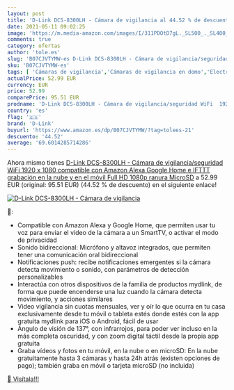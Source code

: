 ```yaml
---
layout: post
title: 'D-Link DCS-8300LH - Cámara de vigilancia al 44.52 % de descuento'
date: 2021-05-11 09:02:25
image: 'https://m.media-amazon.com/images/I/311PDOtD7gL._SL500_._SL400_.jpg'
comments: true
category: ofertas
author: 'tole.es'
slug: 'B07CJVTYMW-es D-Link DCS-8300LH - Cámara de vigilancia/seguridad WiFi...'
sku: 'B07CJVTYMW-es'
tags: [ 'Cámaras de vigilancia','Cámaras de vigilancia en domo','Electrónica','Fotografía y videocámaras','alexa','d-link','google','home','ifttt', ]
actualPrice: 52.99 EUR
currency: EUR
price: 52.99
comparePrice: 95.51 EUR
prodname: 'D-Link DCS-8300LH - Cámara de vigilancia/seguridad WiFi  1920 x 1080  compatible con Amazon Alexa  Google Home e IFTTT  grabación en la nube y en el móvil  Full HD 1080p  ranura MicroSD'
country: 'es'
flag: '🇪🇸'
brand: 'D-Link'
buyurl: 'https://www.amazon.es/dp/B07CJVTYMW/?tag=tolees-21'
descuento: '44.52'
average: '69.6014285714286'
---
```


Ahora mismo tienes [D-Link DCS-8300LH - Cámara de vigilancia/seguridad WiFi  1920 x 1080  compatible con Amazon Alexa  Google Home e IFTTT  grabación en la nube y en el móvil  Full HD 1080p  ranura MicroSD](https://www.amazon.es/dp/B07CJVTYMW/?tag=tolees-21) a 52.99 EUR (original: 95.51 EUR) (44.52 %  de descuento) en el siguiente enlace!

[![D-Link DCS-8300LH - Cámara de vigilancia](https://m.media-amazon.com/images/I/311PDOtD7gL._SL500_._SL400_.jpg)](https://www.amazon.es/dp/B07CJVTYMW/?tag=tolees-21)

🔎:

- Compatible con Amazon Alexa y Google Home, que permiten usar tu voz para enviar el vídeo de la cámara a un SmartTV, o activar el modo de privacidad
- Sonido bidireccional: Micrófono y altavoz integrados, que permiten tener una comunicación oral bidireccional
- Notificaciones push: recibe notificaciones emergentes si la cámara detecta movimiento o sonido, con parámetros de detección personalizables
- Interactúa con otros dispositivos de la familia de productos mydlink, de forma que puede encenderse una luz cuando la cámara detecta movimiento, y acciones similares
- Video vigilancia sin cuotas mensuales, ver y oír lo que ocurra en tu casa exclusivamente desde tu móvil o tableta estés donde estés con la app gratuita mydlink para iOS o Android, fácil de usar
- Ángulo de visión de 137°, con infrarrojos, para poder ver incluso en la más completa oscuridad, y con zoom digital táctil desde la propia app gratuita
- Graba vídeos y fotos en tu móvil, en la nube o en microSD: En la nube gratuitamente hasta 3 cámaras y hasta 24h atrás (existen opciones de pago); también graba en móvil o tarjeta microSD (no incluida)

[🛒 Visítala!!!](https://www.amazon.es/dp/B07CJVTYMW/?tag=tolees-21)
